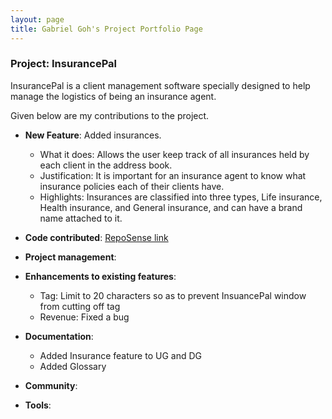 ```yaml
---
layout: page
title: Gabriel Goh's Project Portfolio Page
---
```


### Project: InsurancePal

InsurancePal is a client management software specially designed to help manage the logistics of being an insurance agent.

Given below are my contributions to the project.

* **New Feature**: Added insurances.
  * What it does: Allows the user keep track of all insurances held by each client in the address book.
  * Justification: It is important for an insurance agent to know what insurance policies each of their clients have. 
  * Highlights: Insurances are classified into three types, Life insurance, Health insurance, and General insurance, 
      and can have a brand name attached to it. 

* **Code contributed**: [RepoSense link](https://nus-cs2103-ay2122s1.github.io/tp-dashboard/?search=t17&sort=groupTitle&sortWithin=title&since=2021-09-17&timeframe=commit&mergegroup=&groupSelect=groupByRepos&breakdown=false&tabOpen=true&tabType=authorship&tabAuthor=kawaiigabrielneko&tabRepo=AY2122S1-CS2103T-T17-4%2Ftp%5Bmaster%5D&authorshipIsMergeGroup=false&authorshipFileTypes=docs~functional-code~test-code&authorshipIsBinaryFileTypeChecked=false)

* **Project management**:

* **Enhancements to existing features**:
  * Tag: Limit to 20 characters so as to prevent InsuancePal window from cutting off tag
  * Revenue: Fixed a bug

* **Documentation**:
  * Added Insurance feature to UG and DG
  * Added Glossary

* **Community**:

* **Tools**:
